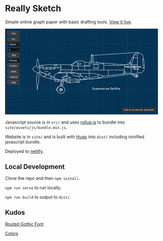 # Really Sketch

Simple online graph paper with basic drafting tools. [View it live](https://reallysketch.com/).

![screenshot](site/static/png/spitfire-readme-960.png)

Javascript source is in `src/` and uses [rollup.js](https://rollupjs.org/guide/en/) to bundle into `site/assets/js/bundle.min.js`.

Website is in `site/` and is built with [Hugo](https://gohugo.io/) into `dist/` including minified javascript bundle.

Deployed to [netlify](https://app.netlify.com/sites/reallysketch/deploys).

## Local Development

Clone the repo and then `npm install`.

`npm run serve` to run locally.

`npm run build` to output to `dist/`.

## Kudos

[Routed Gothic Font](https://github.com/dse/routed-gothic)

[Colors](https://clrs.cc/)
